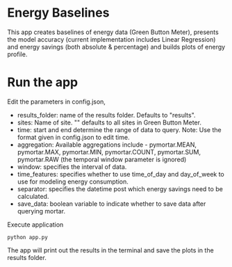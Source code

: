 # Energy Baselines

This app creates baselines of energy data (Green Button Meter), presents the model accuracy (current implementation includes Linear Regression) and energy savings (both absolute & percentage) and builds plots of energy profile.

# Run the app
Edit the parameters in config.json,
- results_folder: name of the results folder. Defaults to "results".
- sites: Name of site. "" defaults to all sites in Green Button Meter. 
- time: start and end determine the range of data to query. Note: Use the format given in config.json to edit time.
- aggregation: Available aggregations include - pymortar.MEAN, pymortar.MAX, pymortar.MIN, pymortar.COUNT, pymortar.SUM, pymortar.RAW (the temporal window parameter is ignored)
- window: specifies the interval of data.
- time_features: specifies whether to use time_of_day and day_of_week to use for modeling energy consumption.
- separator: specifies the datetime post which energy savings need to be calculated.
- save_data: boolean variable to indicate whether to save data after querying mortar.

Execute application

```
python app.py
```

The app will print out the results in the terminal and save the plots in the results folder.
